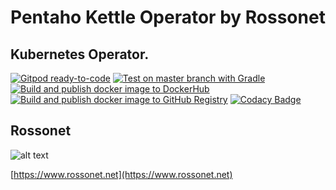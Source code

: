 # Pentaho Kettle Operator by Rossonet

## Kubernetes Operator.

[![Gitpod ready-to-code](https://img.shields.io/badge/Gitpod-ready--to--code-blue?logo=gitpod)](https://gitpod.io/#https://github.com/rossonet/kettle-operator)
[![Test on master branch with Gradle](https://github.com/rossonet/bottegaio-operator/actions/workflows/test-on-master-with-gradle.yml/badge.svg)](https://github.com/rossonet/bottegaio-operator/actions/workflows/test-on-master-with-gradle.yml)
[![Build and publish docker image to DockerHub](https://github.com/rossonet/bottegaio-operator/actions/workflows/publish-to-dockerhub.yml/badge.svg)](https://github.com/rossonet/bottegaio-operator/actions/workflows/publish-to-dockerhub.yml)
[![Build and publish docker image to GitHub Registry](https://github.com/rossonet/bottegaio-operator/actions/workflows/publish-to-github-registry.yml/badge.svg)](https://github.com/rossonet/bottegaio-operator/actions/workflows/publish-to-github-registry.yml)
[![Codacy Badge](https://app.codacy.com/project/badge/Grade/54bb856923194f7f914dd145410e5fe6)](https://www.codacy.com/gh/rossonet/bottegaio-operator/dashboard?utm_source=github.com&amp;utm_medium=referral&amp;utm_content=rossonet/bottegaio-operator&amp;utm_campaign=Badge_Grade)

## Rossonet

![alt text](https://app.rossonet.net/wp-content/uploads/2021/10/rossonet-logo_280_115.png "Rossonet")

[https://www.rossonet.net](https://www.rossonet.net)
